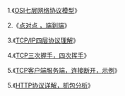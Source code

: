 1.《[OSI七层网络协议模型](https://www.cnblogs.com/Robin-YB/p/6668762.html)》

2.《[点对点 ，端到端](https://blog.csdn.net/qq_34940959/article/details/78583993)》

3.《[TCP/IP四层协议理解](https://www.cnblogs.com/onepixel/p/7092302.html)》

4.《[TCP三次握手，四次挥手](https://www.cnblogs.com/huhuuu/p/3572485.html)》

5.《[TCP客户端服务端，连接断开，示例](https://www.cnblogs.com/huhuuu/p/3572485.html)》

5.《[HTTP协议详解，抓包分析](https://www.cnblogs.com/wangning528/p/6388464.html)》
